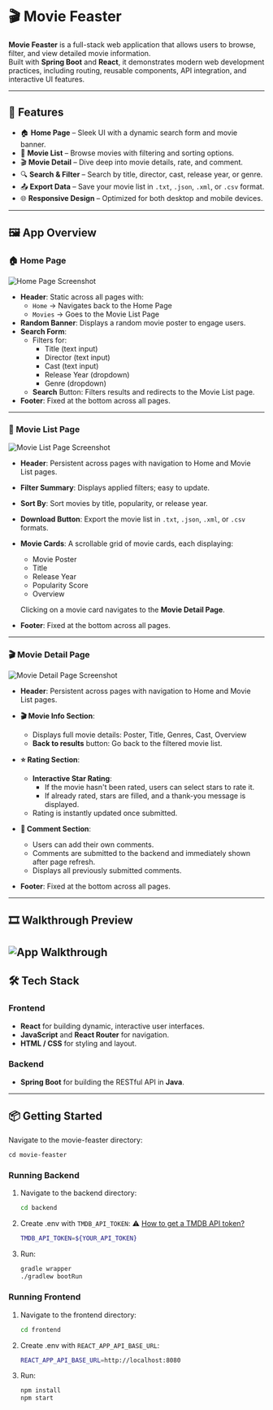 # 🎬 Movie Feaster

**Movie Feaster** is a full-stack web application that allows users to browse, filter, and view detailed movie information.  
Built with **Spring Boot** and **React**, it demonstrates modern web development practices, including routing, reusable components, API integration, and interactive UI features.

---

## 🚀 Features

- 🏠 **Home Page** – Sleek UI with a dynamic search form and movie banner.
- 📄 **Movie List** – Browse movies with filtering and sorting options.
- 🎬 **Movie Detail** – Dive deep into movie details, rate, and comment.
- 🔍 **Search & Filter** – Search by title, director, cast, release year, or genre.
- 📤 **Export Data** – Save your movie list in `.txt`, `.json`, `.xml`, or `.csv` format.
- 🌐 **Responsive Design** – Optimized for both desktop and mobile devices.

---

## 🖼 App Overview

### 🏠 Home Page

![Home Page Screenshot](https://github.com/user-attachments/assets/7c4eda79-cf5f-482c-976a-ff5b67f663ef)

- **Header**: Static across all pages with:
  - `Home` → Navigates back to the Home Page
  - `Movies` → Goes to the Movie List Page
- **Random Banner**: Displays a random movie poster to engage users.
- **Search Form**:  
  - Filters for:  
    - Title (text input)  
    - Director (text input)  
    - Cast (text input)  
    - Release Year (dropdown) 
    - Genre (dropdown)  
  - **Search** Button: Filters results and redirects to the Movie List page.
- **Footer**: Fixed at the bottom across all pages.

---

### 📄 Movie List Page

![Movie List Page Screenshot](https://github.com/user-attachments/assets/e0068dbe-9de0-4415-bb97-da77d017cbad)

- **Header**: Persistent across pages with navigation to Home and Movie List pages.
- **Filter Summary**: Displays applied filters; easy to update.
- **Sort By**: Sort movies by title, popularity, or release year.
- **Download Button**: Export the movie list in `.txt`, `.json`, `.xml`, or `.csv` formats.
- **Movie Cards**: A scrollable grid of movie cards, each displaying:
  - Movie Poster
  - Title
  - Release Year
  - Popularity Score
  - Overview  

  Clicking on a movie card navigates to the **Movie Detail Page**.
- **Footer**: Fixed at the bottom across all pages.
---

### 🎬 Movie Detail Page
![Movie Detail Page Screenshot](https://github.com/user-attachments/assets/d7665997-16ac-4242-8dab-609a99363037)

- **Header**: Persistent across pages with navigation to Home and Movie List pages.
- **🎬 Movie Info Section**:
  - Displays full movie details: Poster, Title, Genres, Cast, Overview
  - **Back to results** button: Go back to the filtered movie list.

- **⭐ Rating Section**:  
  - **Interactive Star Rating**:  
    - If the movie hasn't been rated, users can select stars to rate it.  
    - If already rated, stars are filled, and a thank-you message is displayed.  
  - Rating is instantly updated once submitted.

- **💬 Comment Section**:  
  - Users can add their own comments.
  - Comments are submitted to the backend and immediately shown after page refresh.
  - Displays all previously submitted comments.
- **Footer**: Fixed at the bottom across all pages.
---
## 🎞️ Walkthrough Preview

![App Walkthrough](https://github.com/5004-SEA-Fa24-Geeng/final-project-finalproject-group5/blob/main/movie-feaster/frontend/src/test/walkthrough3.gif)
---

## 🛠 Tech Stack

### Frontend
- **React** for building dynamic, interactive user interfaces.
- **JavaScript** and **React Router** for navigation.
- **HTML / CSS** for styling and layout.

### Backend
- **Spring Boot** for building the RESTful API in **Java**.

---

## 📦 Getting Started
Navigate to the movie-feaster directory:

`cd movie-feaster`


### Running Backend

1. Navigate to the backend directory:
   ```bash
   cd backend
2. Create .env with `TMDB_API_TOKEN`:
   ⚠️ [How to get a TMDB API token?](https://developer.themoviedb.org/docs/getting-started)
   ```bash
   TMDB_API_TOKEN=${YOUR_API_TOKEN}
4. Run:
   ```bash
   gradle wrapper
   ./gradlew bootRun

### Running Frontend

1. Navigate to the frontend directory:
   ```bash
   cd frontend
2. Create .env with `REACT_APP_API_BASE_URL`:
   ```bash
   REACT_APP_API_BASE_URL=http://localhost:8080
3. Run:
   ```bash
   npm install
   npm start

